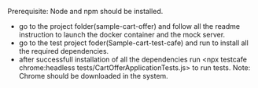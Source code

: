Prerequisite: Node and npm should be installed.
- go to the project folder(sample-cart-offer) and follow all the readme instruction to launch the docker container and the mock server.
- go to the test project foder(Sample-cart-test-cafe) and run <npm install> to install all the required dependencies.
- after successfull installation of all the dependencies run <npx testcafe chrome:headless tests/CartOfferApplicationTests.js> to run tests.
Note: Chrome should be downloaded in the system.